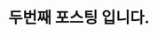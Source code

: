 ---
layout: single
title:  "두번째 포스팅 입니다."
categories: 학습나라
toc: true
author_profiles: false
sidebar:
    nav: "docs"
---